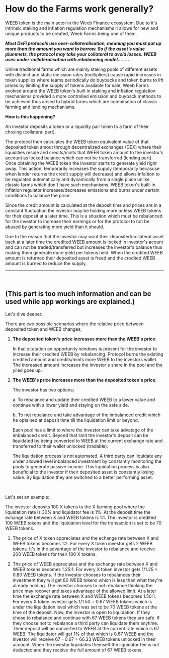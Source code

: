 # How do the Farms work generally?

WEEB token is the main actor in the Weeb Finance ecosystem.
Due to it's intrinsic staking and inflation regulation mechanisms it allows for new and unique products to be created, Weeb Farms being one of them.

***Most DeFi protocols use over-collateralisation, meaning you must put up more than the amount you want to borrow. So if the asset’s value plummets, the protocol may take your collateral to avoid losses.
WEEB uses under-collateralisation with rebalancing model........***

Unlike traditional farms which are mainly staking pools of different assets with distinct and static emission rates (multipliers) cause rapid increases in token supplies where teams periodically do buybacks and token burns to lift prices by limiting the supply of tokens available for sale, Weeb Farms evolved around the WEEB token's built in staking and inflation regulation mechanisms provided a more controlled emission and buyback methods to be achieved thus arised to hybrid farms which are combination of classic farming and lending mechanisms.

**How is this happening?**

An investor deposits a token or a liquidity pair token to a farm of their chosing (collateral part).

The protocol then calculates the WEEB token equivalent value of that deposited token amout through decentralized exchanges (DEX) where their liquidities reside and credits/mints that WEEB token amount to the investor's account as locked balance which can not be transferred (lending part).
Once obtaining the WEEB token the investor starts to generate yield right away.
This action, temporarily increases the supply (temporarily becasuse when lender returns the credit supply will decrease) and allows infaltion to be regulated automatically and dynamically from a single place unlike classic farms which don't have such mechanisms.
WEEB token's built-in inflation regulator increases/decreases emissions and burns under certain conditions to balance the price.

Since the credit amount is calculated at the deposit time and prices are in a constant fluctuation the investor may be holding more or less WEEB tokens for their deposit at a later time.
This is a situation which must be rebalanced for the investor to increase their earnings or for the protocol to not be abused by generating more yield than it should.

Due to the reason that the investor may want their deposited/collateral asset back at a later time the credited WEEB amount is locked in investor's acount and can not be traded/transferred but increases the investor's balance thus making them generate more yield per tokens held.
When the credited WEEB amount is returned their deposited asset is freed and the credited WEEB amount is burned to reduce the supply.

---
&nbsp;

## **(This part is too much information and can be used while app workings are explained.)**

Let's dive deeper.

There are two possible scenarios where the relative price between deposited token and WEEB changes;

1. **The deposited token's price increases more than the WEEB's price**:

    In that situtation an opportunity windows is present for the investor to increase their credited WEEB by rebalancing.
    Protocol burns the existing credited amount and credits/mints more WEEB to the investors wallet.
    The increased amount increases the investor's share in the pool and the yiled goes up.

2. **The WEEB's price increases more than the deposited token's price**:

    The investor has two options;

    a. To rebalance and update their credited WEEB to a lower value and continue with a lower yield and staying on the safe side.

    b. To not rebalance and take advantage of the imbalanced credit which he optained at deposit time till the liquidation limit or beyond.

    Each pool has a limit to where the investor can take advatage of the imbalanced credit. Beyond that limit the investor's deposit can be liquidated by being converted to WEEB at the current exchange rate and transferred to their wallet unlocked (tradable).

    The liquidation process is not automated. A third party can liquidate any under allowed level inbalanced investment by constantly monitoring the pools to generate passive income.
    This liquidation process is also beneficial to the investor if their deposited asset is constantly losing value. By liquidation they are switched to a better performing asset.

&nbsp;

Let's set an example:

The investor deposits 100 X tokens to the X farming pool where the liquidation rate is 30% and liquidator fee is 1%.
At the deposit time the echange rate between X and WEEB tokens is 1:1.
The investor is credited 100 WEEB tokens and the liquidation level for the transaction is set to be 70 WEEB tokens.

1. The price of X token appreciates and the echange rate between X and WEEB tokens becomes 1:2.
For every X token investor gets 2 WEEB tokens. It's in the advantage of the investor to rebalance and receive 200 WEEB tokens for their 100 X tokens.

2. The price of WEEB appreciates and the exchange rate between X and WEEB tokens becomes 1.25:1.
For every X token investor gets 1/1.25 = 0.80 WEEB tokens.
If the investor chooses to rebalances their investment they will get 80 WEEB tokens which is less than what they're already holding.
The investor chooses to not rebalance thinking the price may rocover and takes advantage of the allowed limit.
At a later time the exchange rate between X and WEEB tokens becomes 1.50:1.
For every X token investor gets 1/1.50  = 0.67 WEEB tokens which is under the liquidation level which was set to be 70 WEEB tokens at the time of the deposit.
Now, the investor is open to liquidation. If they chose to rebalance and continue with 67 WEEB tokens they are safe. If they choose not to rebalance a third party can liquidate them anytime. Their deposit will be converted to WEEB at the current rate which is 67 WEEB. The liquidator will get 1% of that which is 0.67 WEEB and the investor will receive 67 - 0.67 = 66.33 WEEB tokens unlocked in their account.
When the investor liquidates themself the liquidator fee is not deducted and they receive the full amount of 67 WEEB tokens.
